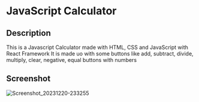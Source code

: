 # JavaScript Calculator
## Description
This is a Javascript Calculator made with HTML, CSS and JavaScript with React Framework
It is made uo with some buttons like add, subtract, divide, multiply, clear, negative, equal buttons with numbers
## Screenshot
![Screenshot_20231220-233255](https://github.com/Samueldamil/JsCalculator/assets/104783530/44ca431c-36b1-4471-b2b7-7bf3c7682fa2)
